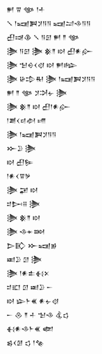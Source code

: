 <div class='block'>
<div class='line'>𒂍 𒐊 𒀲 𒁹𒑏</div>
<div class='line'>𒑳 𒁹𒍢𒀉𒋡𒀀𒀀 𒍢𒁺𒈾𒀀𒀀</div>
<div class='line'>𒌷𒀏𒆠 𒑳 𒀀𒇉 𒂍 𒈫 𒀲</div>
<div class='line'>𒋦 𒀀𒇉 𒋦 𒆜𒈫 𒊭 𒌷𒀭𒅎</div>
<div class='line'>𒋦 𒈠𒀪𒌋𒋼 𒊭 𒂍𒈗</div>
<div class='line'>𒋦 𒄩𒄠𒊑 𒋦 𒁹𒍢𒀉𒋡𒀀𒀀</div>
<div class='line'>𒂍 𒈫 𒀲 𒋡𒋫𒉡 𒋦</div>
<div class='line'>𒋦 𒆜𒈫 𒊭 𒌷𒁹𒀭𒅎</div>
<div class='line'>𒁹𒋢𒌋𒁀𒀠 𒋬</div>
<div class='line'>𒋦 𒁹𒍢𒀉𒋡𒀀𒀀</div>
<div class='line'>𒁍𒊒 𒋦</div>
<div class='line'>𒊭 𒌷𒌉</div>
<div class='line'>𒁹𒀭𒌋𒐊𒃻</div>
<div class='line'>𒋦 𒂼 𒊭</div>
<div class='line'>𒄑𒄖𒍝 𒋦</div>
<div class='line'>𒋦 𒆜𒈫 𒊭</div>
<div class='line'>𒋦 𒈾𒄬𒇷</div>
<div class='line'>𒆕𒃼 𒁍𒍢𒂊</div>
<div class='line'>𒀜𒊒 𒇥 𒋦</div>
<div class='line'>𒋦 𒁹𒀭𒉺𒈬𒉽</div>
<div class='line'>𒄑𒊬 𒇥 𒀜𒊒 𒀸</div>
<div class='line'>𒊭 𒇽𒈨𒌍 𒀭𒉡𒋼</div>
<div class='line'>𒀸 𒊮 𒈫 𒈦 𒈠𒈾 𒆬𒌓</div>
<div class='line'>𒈬𒀭𒈾𒈨𒌍 𒅥</div>
<div class='line'>𒌗𒌋𒌆 𒌓 𒁹𒆚</div>
</div>
